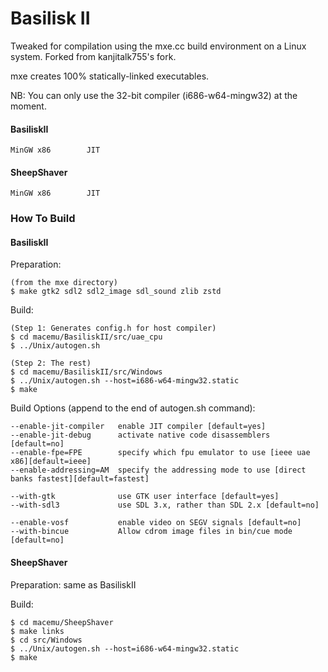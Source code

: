 # Basilisk II
Tweaked for compilation using the mxe.cc build environment on a Linux system. Forked from kanjitalk755's fork.

mxe creates 100% statically-linked executables.

NB: You can only use the 32-bit compiler (i686-w64-mingw32) at the moment.

#### BasiliskII
```
MinGW x86        JIT
```
#### SheepShaver
```
MinGW x86        JIT
```
### How To Build

#### BasiliskII
Preparation:
```
(from the mxe directory)
$ make gtk2 sdl2 sdl2_image sdl_sound zlib zstd
```
Build:
```
(Step 1: Generates config.h for host compiler)
$ cd macemu/BasiliskII/src/uae_cpu
$ ../Unix/autogen.sh

(Step 2: The rest)
$ cd macemu/BasiliskII/src/Windows
$ ../Unix/autogen.sh --host=i686-w64-mingw32.static
$ make
```
Build Options (append to the end of autogen.sh command):
```
--enable-jit-compiler   enable JIT compiler [default=yes]
--enable-jit-debug      activate native code disassemblers [default=no]
--enable-fpe=FPE        specify which fpu emulator to use [ieee uae x86][default=ieee]
--enable-addressing=AM  specify the addressing mode to use [direct banks fastest][default=fastest]

--with-gtk              use GTK user interface [default=yes]
--with-sdl3             use SDL 3.x, rather than SDL 2.x [default=no]

--enable-vosf           enable video on SEGV signals [default=no]
--with-bincue           Allow cdrom image files in bin/cue mode [default=no]
```
#### SheepShaver
Preparation: same as BasiliskII  
  
Build:
```
$ cd macemu/SheepShaver
$ make links
$ cd src/Windows
$ ../Unix/autogen.sh --host=i686-w64-mingw32.static
$ make
```
